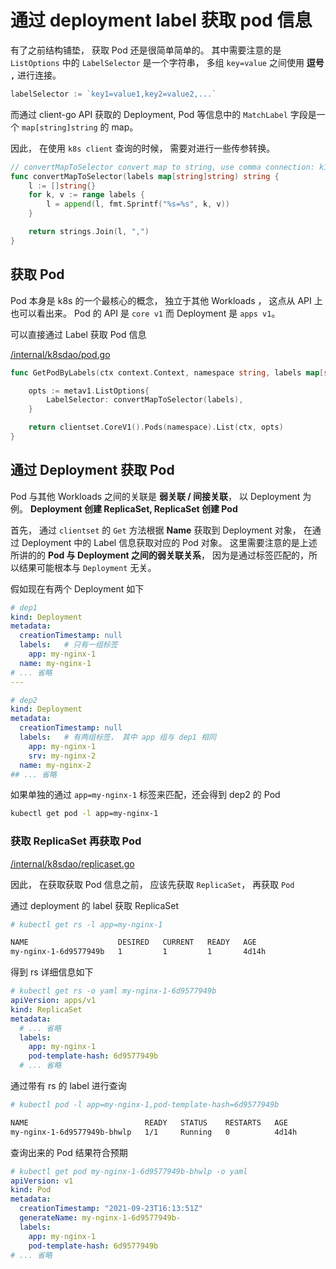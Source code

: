 # 通过 deployment label 获取 pod 信息

有了之前结构铺垫， 获取 Pod 还是很简单简单的。 其中需要注意的是 `ListOptions` 中的 `LabelSelector` 是一个字符串， 多组 `key=value` 之间使用 **逗号 `,`** 进行连接。

```go
labelSelector := `key1=value1,key2=value2,...`
```

而通过 client-go API 获取的 Deployment, Pod 等信息中的 `MatchLabel` 字段是一个 `map[string]string` 的 map。

因此， 在使用 `k8s client` 查询的时候， 需要对进行一些传参转换。

```go
// convertMapToSelector convert map to string, use comma connection: k1=v1,k2=v2
func convertMapToSelector(labels map[string]string) string {
	l := []string{}
	for k, v := range labels {
		l = append(l, fmt.Sprintf("%s=%s", k, v))
	}

	return strings.Join(l, ",")
}
```

## 获取 Pod

Pod 本身是 k8s 的一个最核心的概念， 独立于其他 Workloads ， 这点从 API 上也可以看出来。
Pod 的 API 是 `core v1` 而 Deployment 是 `apps v1`。

可以直接通过 Label 获取 Pod 信息

[/internal/k8sdao/pod.go](/internal/k8sdao/pod.go)

```go
func GetPodByLabels(ctx context.Context, namespace string, labels map[string]string) (*corev1.PodList, error) {

	opts := metav1.ListOptions{
		LabelSelector: convertMapToSelector(labels),
	}

	return clientset.CoreV1().Pods(namespace).List(ctx, opts)
}
```

## 通过 Deployment 获取 Pod

Pod 与其他 Workloads 之间的关联是 **弱关联 / 间接关联**， 以 Deployment 为例。  **Deployment 创建 ReplicaSet,  ReplicaSet 创建 Pod**

首先， 通过 `clientset` 的 `Get` 方法根据 **Name** 获取到 Deployment 对象， 在通过 Deployment 中的 Label 信息获取对应的 Pod 对象。 这里需要注意的是上述所讲的的 **Pod 与 Deployment 之间的弱关联关系**， 因为是通过标签匹配的，所以结果可能根本与 `Deployment` 无关。

假如现在有两个 Deployment 如下

```yaml
# dep1
kind: Deployment
metadata:
  creationTimestamp: null
  labels:   # 只有一组标签
    app: my-nginx-1
  name: my-nginx-1
# ... 省略
---

# dep2
kind: Deployment
metadata:
  creationTimestamp: null
  labels:   # 有两组标签， 其中 app 组与 dep1 相同
    app: my-nginx-1
    srv: my-nginx-2
  name: my-nginx-2
## ... 省略
```

如果单独的通过 `app=my-nginx-1` 标签来匹配，还会得到 dep2 的 Pod

```bash
kubectl get pod -l app=my-nginx-1
```

### 获取 ReplicaSet 再获取 Pod

[/internal/k8sdao/replicaset.go](/internal/k8sdao/replicaset.go)

因此， 在获取获取 Pod 信息之前， 应该先获取 `ReplicaSet`， 再获取 `Pod`

通过 deployment 的 label 获取 ReplicaSet

```bash
# kubectl get rs -l app=my-nginx-1

NAME                    DESIRED   CURRENT   READY   AGE
my-nginx-1-6d9577949b   1         1         1       4d14h
```

得到 rs 详细信息如下

```yaml
# kubectl get rs -o yaml my-nginx-1-6d9577949b
apiVersion: apps/v1
kind: ReplicaSet
metadata:
  # ... 省略
  labels:
    app: my-nginx-1
    pod-template-hash: 6d9577949b
  # ... 省略
```

通过带有 rs 的 label 进行查询

```bash
# kubectl pod -l app=my-nginx-1,pod-template-hash=6d9577949b

NAME                          READY   STATUS    RESTARTS   AGE
my-nginx-1-6d9577949b-bhwlp   1/1     Running   0          4d14h
```

查询出来的 Pod 结果符合预期

```yaml
# kubectl get pod my-nginx-1-6d9577949b-bhwlp -o yaml
apiVersion: v1
kind: Pod
metadata:
  creationTimestamp: "2021-09-23T16:13:51Z"
  generateName: my-nginx-1-6d9577949b-
  labels:
    app: my-nginx-1
    pod-template-hash: 6d9577949b
# ... 省略
```
